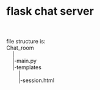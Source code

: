# flask chat server
<br>
<br>file structure is:
<br>Chat_room
<br>&nbsp;&nbsp;&nbsp;&nbsp|
<br>&nbsp;&nbsp;&nbsp;&nbsp|-main.py
<br>&nbsp;&nbsp;&nbsp;&nbsp|-templates
<br>&nbsp;&nbsp;&nbsp;&nbsp&nbsp;&nbsp;&nbsp;&nbsp|
<br>&nbsp;&nbsp;&nbsp;&nbsp&nbsp;&nbsp;&nbsp;&nbsp|-session.html

